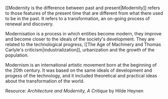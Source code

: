 ---
---

[[Modernity is the difference between past and present|Modernity]] refers to those features of the present time that are different from what there used to be in the past. It refers to a transformation, an on-going process of renewal and discovery.

Modernisation is a process in which entities become modern, they improve and become closer to the ideals of the society's development. They are related to the technological progress, [[The Age of Machinery and Thomas Carlyle's criticism|industrialization]], urbanization and the growth of the population.

Modernism is an international artistic movement born at the beginning of the 20th century. It was based on the same ideals of development and progess of the technology, and it included theoretical and practical ideas about the transformation of the world.

Resource: _Architecture and Modernity, A Critique_ by Hilde Heynen